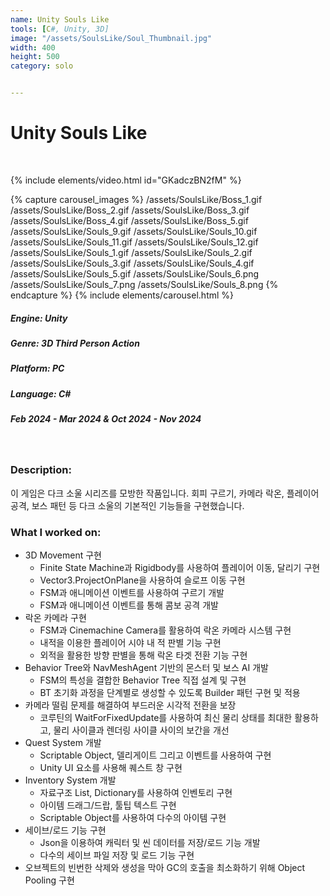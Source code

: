 ```yaml
---
name: Unity Souls Like
tools: [C#, Unity, 3D]
image: "/assets/SoulsLike/Soul_Thumbnail.jpg"
width: 400
height: 500
category: solo


---
```

# Unity Souls Like
<br>

{% include elements/video.html id="GKadczBN2fM" %}

{% capture carousel_images %}
/assets/SoulsLike/Boss_1.gif
/assets/SoulsLike/Boss_2.gif
/assets/SoulsLike/Boss_3.gif
/assets/SoulsLike/Boss_4.gif
/assets/SoulsLike/Boss_5.gif
/assets/SoulsLike/Souls_9.gif
/assets/SoulsLike/Souls_10.gif
/assets/SoulsLike/Souls_11.gif
/assets/SoulsLike/Souls_12.gif
/assets/SoulsLike/Souls_1.gif
/assets/SoulsLike/Souls_2.gif
/assets/SoulsLike/Souls_3.gif
/assets/SoulsLike/Souls_4.gif
/assets/SoulsLike/Souls_5.gif
/assets/SoulsLike/Souls_6.png
/assets/SoulsLike/Souls_7.png
/assets/SoulsLike/Souls_8.png
{% endcapture %}
{% include elements/carousel.html %}

##### Engine: Unity
##### Genre: 3D Third Person Action
##### Platform: PC
##### Language: C# 
##### Feb 2024 - Mar 2024 & Oct 2024 - Nov 2024
<br>

### Description:
이 게임은 다크 소울 시리즈를 모방한 작품입니다. 회피 구르기, 카메라 락온, 플레이어 공격, 보스 패턴 등 다크 소울의 기본적인 기능들을 구현했습니다.

### What I worked on:
- 3D Movement 구현
    - Finite State Machine과 Rigidbody를 사용하여 플레이어 이동, 달리기 구현
    - Vector3.ProjectOnPlane을 사용하여 슬로프 이동 구현
    - FSM과 애니메이션 이벤트를 사용하여 구르기 개발
    - FSM과 애니메이션 이벤트를 통해 콤보 공격 개발
- 락온 카메라 구현
    - FSM과 Cinemachine Camera를 활용하여 락온 카메라 시스템 구현
    - 내적을 이용한 플레이어 시야 내 적 판별 기능 구현
    - 외적을 활용한 방향 판별을 통해 락온 타겟 전환 기능 구현
- Behavior Tree와 NavMeshAgent 기반의 몬스터 및 보스 AI 개발
    - FSM의 특성을 결합한 Behavior Tree 직접 설계 및 구현
    - BT 초기화 과정을 단계별로 생성할 수 있도록 Builder 패턴 구현 및 적용
- 카메라 떨림 문제를 해결하여 부드러운 시각적 전환을 보장
    - 코루틴의 WaitForFixedUpdate를 사용하여 최신 물리 상태를 최대한 활용하고, 물리 사이클과 렌더링 사이클 사이의 보간을 개선
- Quest System 개발
    - Scriptable Object, 델리게이트 그리고 이벤트를 사용하여 구현
    - Unity UI 요소를 사용해 퀘스트 창 구현
- Inventory System 개발
    - 자료구조 List, Dictionary를 사용하여 인벤토리 구현
    - 아이템 드래그/드랍, 툴팁 텍스트 구현
    - Scriptable Object를 사용하여 다수의 아이템 구현
- 세이브/로드 기능 구현
    - Json을 이용하여 캐릭터 및 씬 데이터를 저장/로드 기능 개발
    - 다수의 세이브 파일 저장 및 로드 기능 구현
- 오브젝트의 빈번한 삭제와 생성을 막아 GC의 호출을 최소화하기 위해 Object Pooling 구현

